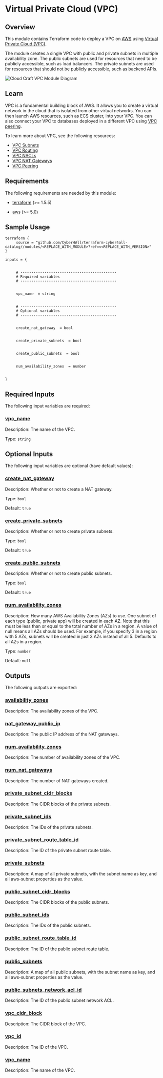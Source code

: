 # Virtual Private Cloud (VPC)

## Overview

This module contains Terraform code to deploy a VPC on [AWS](https://aws.amazon.com/) using [Virtual Private Cloud (VPC)](https://docs.aws.amazon.com/vpc/latest/userguide/what-is-amazon-vpc.html).

The module creates a single VPC with public and private subnets in multiple availability zone. The public subnets are used for resources that need to be publicly accessible, such as load balancers. The private subnets are used for resources that should not be publicly accessible, such as backend APIs.

![Cloud Craft VPC Module Diagram](./_docs/tf-vpc-module-diagram.png)

## Learn

VPC is a fundamental building block of AWS. It allows you to create a virtual network in the cloud that is isolated from other virtual networks. You can then launch AWS resources, such as ECS cluster, into your VPC. You can also connect your VPC to databases deployed in a different VPC using [VPC peering](https://docs.aws.amazon.com/vpc/latest/peering/what-is-vpc-peering.html).

To learn more about VPC, see the following resources:
- [VPC Subnets](https://docs.aws.amazon.com/vpc/latest/userguide/configure-subnets.html#subnet-basics)
- [VPC Routing](https://docs.aws.amazon.com/vpc/latest/userguide/VPC_Route_Tables.html)
- [VPC NACLs](https://docs.aws.amazon.com/vpc/latest/userguide/vpc-network-acls.html)
- [VPC NAT Gateways](https://docs.aws.amazon.com/vpc/latest/userguide/vpc-nat-gateway.html)
- [VPC Peering](https://docs.aws.amazon.com/vpc/latest/peering/what-is-vpc-peering.html)

<!-- BEGIN_TF_DOCS -->
## Requirements

The following requirements are needed by this module:

- <a name="requirement_terraform"></a> [terraform](#requirement\_terraform) (>= 1.5.5)

- <a name="requirement_aws"></a> [aws](#requirement\_aws) (>= 5.0)
## Sample Usage
```hcl
terraform {
	 source = "github.com/Cyber4All/terraform-cyber4all-catalog//modules/<REPLACE_WITH_MODULE>?ref=v<REPLACE_WITH_VERSION>"
}

inputs = {


	 # --------------------------------------------
	 # Required variables
	 # --------------------------------------------


	 vpc_name  = string


	 # --------------------------------------------
	 # Optional variables
	 # --------------------------------------------


	 create_nat_gateway  = bool


	 create_private_subnets  = bool


	 create_public_subnets  = bool


	 num_availability_zones  = number


}
```
## Required Inputs

The following input variables are required:

### <a name="input_vpc_name"></a> [vpc\_name](#input\_vpc\_name)

Description: The name of the VPC.

Type: `string`

## Optional Inputs

The following input variables are optional (have default values):

### <a name="input_create_nat_gateway"></a> [create\_nat\_gateway](#input\_create\_nat\_gateway)

Description: Whether or not to create a NAT gateway.

Type: `bool`

Default: `true`

### <a name="input_create_private_subnets"></a> [create\_private\_subnets](#input\_create\_private\_subnets)

Description: Whether or not to create private subnets.

Type: `bool`

Default: `true`

### <a name="input_create_public_subnets"></a> [create\_public\_subnets](#input\_create\_public\_subnets)

Description: Whether or not to create public subnets.

Type: `bool`

Default: `true`

### <a name="input_num_availability_zones"></a> [num\_availability\_zones](#input\_num\_availability\_zones)

Description: How many AWS Availability Zones (AZs) to use. One subnet of each type (public, private app) will be created in each AZ. Note that this must be less than or equal to the total number of AZs in a region. A value of null means all AZs should be used. For example, if you specify 3 in a region with 5 AZs, subnets will be created in just 3 AZs instead of all 5. Defaults to all AZs in a region.

Type: `number`

Default: `null`
## Outputs

The following outputs are exported:

### <a name="output_availability_zones"></a> [availability\_zones](#output\_availability\_zones)

Description: The availability zones of the VPC.

### <a name="output_nat_gateway_public_ip"></a> [nat\_gateway\_public\_ip](#output\_nat\_gateway\_public\_ip)

Description: The public IP address of the NAT gateways.

### <a name="output_num_availability_zones"></a> [num\_availability\_zones](#output\_num\_availability\_zones)

Description: The number of availability zones of the VPC.

### <a name="output_num_nat_gateways"></a> [num\_nat\_gateways](#output\_num\_nat\_gateways)

Description: The number of NAT gateways created.

### <a name="output_private_subnet_cidr_blocks"></a> [private\_subnet\_cidr\_blocks](#output\_private\_subnet\_cidr\_blocks)

Description: The CIDR blocks of the private subnets.

### <a name="output_private_subnet_ids"></a> [private\_subnet\_ids](#output\_private\_subnet\_ids)

Description: The IDs of the private subnets.

### <a name="output_private_subnet_route_table_id"></a> [private\_subnet\_route\_table\_id](#output\_private\_subnet\_route\_table\_id)

Description: The ID of the private subnet route table.

### <a name="output_private_subnets"></a> [private\_subnets](#output\_private\_subnets)

Description: A map of all private subnets, with the subnet name as key, and all aws-subnet properties as the value.

### <a name="output_public_subnet_cidr_blocks"></a> [public\_subnet\_cidr\_blocks](#output\_public\_subnet\_cidr\_blocks)

Description: The CIDR blocks of the public subnets.

### <a name="output_public_subnet_ids"></a> [public\_subnet\_ids](#output\_public\_subnet\_ids)

Description: The IDs of the public subnets.

### <a name="output_public_subnet_route_table_id"></a> [public\_subnet\_route\_table\_id](#output\_public\_subnet\_route\_table\_id)

Description: The ID of the public subnet route table.

### <a name="output_public_subnets"></a> [public\_subnets](#output\_public\_subnets)

Description: A map of all public subnets, with the subnet name as key, and all aws-subnet properties as the value.

### <a name="output_public_subnets_network_acl_id"></a> [public\_subnets\_network\_acl\_id](#output\_public\_subnets\_network\_acl\_id)

Description: The ID of the public subnet network ACL.

### <a name="output_vpc_cidr_block"></a> [vpc\_cidr\_block](#output\_vpc\_cidr\_block)

Description: The CIDR block of the VPC.

### <a name="output_vpc_id"></a> [vpc\_id](#output\_vpc\_id)

Description: The ID of the VPC.

### <a name="output_vpc_name"></a> [vpc\_name](#output\_vpc\_name)

Description: The name of the VPC.
<!-- END_TF_DOCS -->
